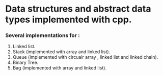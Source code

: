 # Data structures and abstract data types implemented with cpp.
### **Several implementations for :**
1. Linked list.
2. Stack (implemented with array and linked list).
3. Queue (implemented with circualr array , linked list and linked chain).
4. Binary Tree.
5. Bag (implemented with array and linked list).
